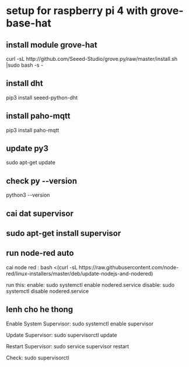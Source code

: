 # setup for raspberry pi 4 with grove-base-hat
<h2> install module grove-hat </h2>
curl -sL http://github.com/Seeed-Studio/grove.py/raw/master/install.sh |sudo bash -s -

<h2> install dht </h2>
pip3 install seeed-python-dht
<h2> install paho-mqtt</h2>
pip3 install paho-mqtt
<h2> update py3 </h2>
sudo apt-get update
<h2> check py --version </h2>
python3 --version

<h2>cai dat supervisor<h2>
        <p>
             sudo apt-get install supervisor   
        </p>


<h2> run node-red auto </h2>
<p>
        cai node red :
        bash <(curl -sL https://raw.githubusercontent.com/node-red/linux-installers/master/deb/update-nodejs-and-nodered)
</p>
run this:
        enable:  sudo systemctl enable nodered.service
        disable: sudo systemctl disable nodered.service

<h2> lenh cho he thong </h2>

<p>Enable System Supervisor: sudo systemctl enable supervisor</p> 
<p>Update Supervisor: sudo supervisorctl update</p>
<p>Restart Supervisor: sudo service supervisor restart</p>
<p>Check: sudo supervisorctl </p>
